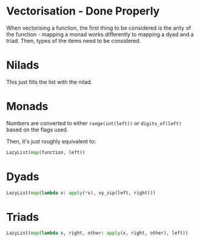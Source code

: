 # Vectorisation - Done Properly

When vectorising a function, the first thing to be considered is the arity of
the function - mapping a monad works differently to mapping a dyad and a triad.
Then, types of the items need to be considered.

# Nilads

This just fills the list with the nilad.

# Monads

Numbers are converted to either `range(int(left))` or `digits_of(left)` based on the
flags used.

Then, it's just roughly equivalent to:

```python
LazyList(map(function, left))
```
# Dyads

```python
LazyList(map(lambda x: apply(*x), vy_zip(left, right)))
```

# Triads

```python
LazyList(map(lambda x, right, other: apply(x, right, other), left))
```

